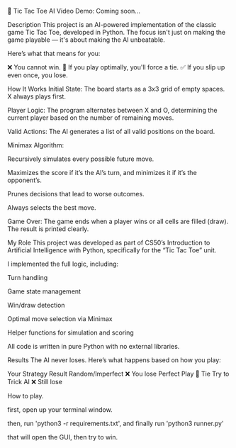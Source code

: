 🧠 Tic Tac Toe AI
Video Demo: Coming soon...

Description
This project is an AI-powered implementation of the classic game Tic Tac Toe, developed in Python. The focus isn't just on making the game playable — it's about making the AI unbeatable.


Here’s what that means for you:

❌ You cannot win.
🤝 If you play optimally, you'll force a tie.
✅ If you slip up even once, you lose.


How It Works
Initial State:
The board starts as a 3x3 grid of empty spaces. X always plays first.

Player Logic:
The program alternates between X and O, determining the current player based on the number of remaining moves.

Valid Actions:
The AI generates a list of all valid positions on the board.

Minimax Algorithm:

Recursively simulates every possible future move.

Maximizes the score if it’s the AI’s turn, and minimizes it if it’s the opponent’s.

Prunes decisions that lead to worse outcomes.

Always selects the best move.

Game Over:
The game ends when a player wins or all cells are filled (draw). The result is printed clearly.

My Role
This project was developed as part of CS50’s Introduction to Artificial Intelligence with Python, specifically for the “Tic Tac Toe” unit.

I implemented the full logic, including:

Turn handling

Game state management

Win/draw detection

Optimal move selection via Minimax

Helper functions for simulation and scoring

All code is written in pure Python with no external libraries.

Results
The AI never loses. Here’s what happens based on how you play:

Your Strategy	Result
Random/Imperfect	❌ You lose
Perfect Play	🤝 Tie
Try to Trick AI	❌ Still lose

How to play.

first, open up your terminal window.

then, run 'python3 -r requirements.txt', and finally run 'python3 runner.py'

that will open the GUI, then try to win.

